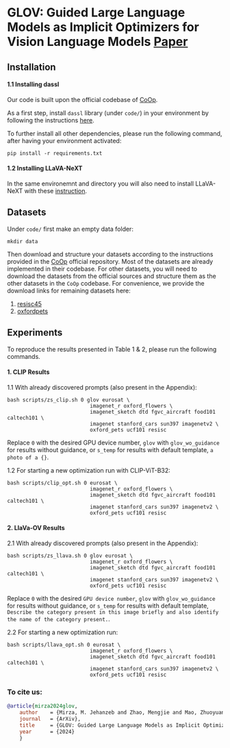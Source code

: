 # GLOV: Guided Large Language Models as Implicit Optimizers for Vision Language Models [Paper](https://arxiv.org/pdf/2410.06154)

## Installation

#### 1.1 Installing dassl 
Our code is built upon the official codebase of [CoOp](https://github.dev/KaiyangZhou/CoOp).

As a first step, install `dassl` library (under `code/`) in your environment by following the instructions [here](https://github.com/KaiyangZhou/Dassl.pytorch#installation).

To further install all other dependencies, please run the following command, after having your environment activated:

```
pip install -r requirements.txt
```
#### 1.2 Installing LLaVA-NeXT

In the same environemnt and directory you will also need to install LLaVA-NeXT with these [instruction](https://github.com/LLaVA-VL/LLaVA-NeXT?tab=readme-ov-file#installation).


## Datasets

Under `code/` first make an empty data folder: 

```
mkdir data
```

Then download and structure your datasets according to the instructions provided in 
the [CoOp](https://github.dev/KaiyangZhou/CoOp)
official repository. 
Most of the datasets are already implemented in their codebase. 
For other datasets, you will need to download the datasets from the official sources and structure them as the other 
datasets in the `CoOp` codebase. For convenience, we provide the download links for remaining datasets here: 

1. [resisc45](https://meta-album.github.io/datasets/RESISC.html)
2. [oxfordpets](https://www.robots.ox.ac.uk/~vgg/data/pets/)


## Experiments

To reproduce the results presented in Table 1 & 2, please run the following commands.  


#### 1. CLIP Results

1.1 With already discovered prompts (also present in the Appendix):

 
```  
bash scripts/zs_clip.sh 0 glov eurosat \
                           imagenet_r oxford_flowers \
                           imagenet_sketch dtd fgvc_aircraft food101 caltech101 \
                           imagenet stanford_cars sun397 imagenetv2 \
                           oxford_pets ucf101 resisc

```

Replace `0` with the desired GPU device number, `glov` with `glov_wo_guidance` for results without guidance, or `s_temp` for results with default template, `a photo of a {}`.

1.2 For starting a new optimization run with CLIP-ViT-B32:

```  
bash scripts/clip_opt.sh 0 eurosat \
                           imagenet_r oxford_flowers \
                           imagenet_sketch dtd fgvc_aircraft food101 caltech101 \
                           imagenet stanford_cars sun397 imagenetv2 \
                           oxford_pets ucf101 resisc

```

#### 2. LlaVa-OV Results

2.1 With already discovered prompts (also present in the Appendix):

```  
bash scripts/zs_llava.sh 0 glov eurosat \
                           imagenet_r oxford_flowers \
                           imagenet_sketch dtd fgvc_aircraft food101 caltech101 \
                           imagenet stanford_cars sun397 imagenetv2 \
                           oxford_pets ucf101 resisc
```
Replace `0` with the desired `GPU device number`, `glov` with `glov_wo_guidance` for results without guidance, or `s_temp` for results with default template, `Describe the category present in this image briefly and also identify the name of the category present.`.

2.2 For starting a new optimization run:

```  
bash scripts/llava_opt.sh 0 eurosat \
                           imagenet_r oxford_flowers \
                           imagenet_sketch dtd fgvc_aircraft food101 caltech101 \
                           imagenet stanford_cars sun397 imagenetv2 \
                           oxford_pets ucf101 resisc

```

### To cite us: 
```bibtex
@article{mirza2024glov,
    author    = {Mirza, M. Jehanzeb and Zhao, Mengjie and Mao, Zhuoyuan and Doveh, Sivan and Lin, Wei and Gavrikov, Paul and Dorkenwald, Michael and Yang, Shiqi and Jha, Saurav and Wakaki, Hiromi and Mitsufuji, Yuki and Possegger, Horst and Feris, Rogerio and Karlinsky, Leonid and Glass, James},
    journal   = {ArXiv},
    title     = {GLOV: Guided Large Language Models as Implicit Optimizers for Vision Language Models},
    year      = {2024}
    }
